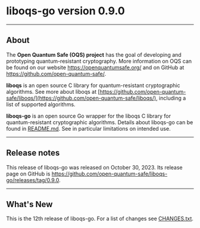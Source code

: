 # liboqs-go version 0.9.0

---

## About

The **Open Quantum Safe (OQS) project** has the goal of developing and prototyping quantum-resistant cryptography. More
information on OQS can be found on our website https://openquantumsafe.org/ and on GitHub
at https://github.com/open-quantum-safe/.

**liboqs** is an open source C library for quantum-resistant cryptographic algorithms. See more about liboqs
at [https://github.com/open-quantum-safe/liboqs/](https://github.com/open-quantum-safe/liboqs/), including a list of
supported algorithms.

**liboqs-go** is an open source Go wrapper for the liboqs C library for quantum-resistant cryptographic algorithms.
Details about liboqs-go can be found in [README.md](https://github.com/open-quantum-safe/liboqs-go/blob/main/README.md).
See in particular limitations on intended use.

---

## Release notes

This release of liboqs-go was released on October 30, 2023. Its release page on
GitHub is https://github.com/open-quantum-safe/liboqs-go/releases/tag/0.9.0.

---

## What's New

This is the 12th release of liboqs-go. For a list of changes
see [CHANGES.txt](https://github.com/open-quantum-safe/liboqs-go/blob/main/CHANGES.txt).
